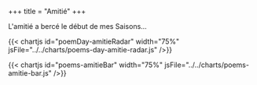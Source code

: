 +++
title = "Amitié"
+++

L'amitié a bercé le début de mes Saisons...

{{< chartjs id="poemDay-amitieRadar" width="75%" jsFile="../../charts/poems-day-amitie-radar.js" />}}

{{< chartjs id="poems-amitieBar" width="75%" jsFile="../../charts/poems-amitie-bar.js" />}}